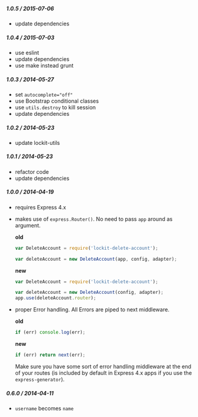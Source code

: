 
##### 1.0.5 / 2015-07-06

- update dependencies

##### 1.0.4 / 2015-07-03

- use eslint
- update dependencies
- use make instead grunt

##### 1.0.3 / 2014-05-27

- set `autocomplete="off"`
- use Bootstrap conditional classes
- use `utils.destroy` to kill session
- update dependencies

##### 1.0.2 / 2014-05-23

- update lockit-utils

##### 1.0.1 / 2014-05-23

- refactor code
- update dependencies

##### 1.0.0 / 2014-04-19

- requires Express 4.x
- makes use of `express.Router()`. No need to pass `app` around as argument.

  **old**

  ```js
  var DeleteAccount = require('lockit-delete-account');

  var deleteAccount = new DeleteAccount(app, config, adapter);
  ```

  **new**

  ```js
  var DeleteAccount = require('lockit-delete-account');

  var deleteAccount = new DeleteAccount(config, adapter);
  app.use(deleteAccount.router);
  ```

- proper Error handling. All Errors are piped to next middleware.

  **old**

  ```js
  if (err) console.log(err);
  ```

  **new**

  ```js
  if (err) return next(err);
  ```

  Make sure you have some sort of error handling middleware at the end of your
  routes (is included by default in Express 4.x apps if you use the `express-generator`).

##### 0.6.0 / 2014-04-11

- `username` becomes `name`
